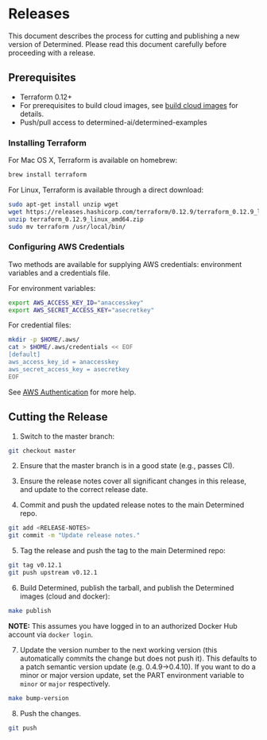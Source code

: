 # Releases

This document describes the process for cutting and publishing a new version
of Determined. Please read this document carefully before proceeding with a release.

## Prerequisites

- Terraform 0.12+
- For prerequisites to build cloud images, see [build cloud images](cloud/README.md#Prerequisites) for details.
- Push/pull access to determined-ai/determined-examples

### Installing Terraform

For Mac OS X, Terraform is available on homebrew:

```bash
brew install terraform
```

For Linux, Terraform is available through a direct download:

```bash
sudo apt-get install unzip wget
wget https://releases.hashicorp.com/terraform/0.12.9/terraform_0.12.9_linux_amd64.zip
unzip terraform_0.12.9_linux_amd64.zip
sudo mv terraform /usr/local/bin/
```

### Configuring AWS Credentials

Two methods are available for supplying AWS credentials: environment variables and a credentials file.

For environment variables:

```bash
export AWS_ACCESS_KEY_ID="anaccesskey"
export AWS_SECRET_ACCESS_KEY="asecretkey"
```

For credential files:

```bash
mkdir -p $HOME/.aws/
cat > $HOME/.aws/credentials << EOF
[default]
aws_access_key_id = anaccesskey
aws_secret_access_key = asecretkey
EOF
```

See [AWS Authentication](https://www.terraform.io/docs/providers/aws/index.html#authentication) for more help.

## Cutting the Release

1. Switch to the master branch:

```bash
git checkout master
```

2. Ensure that the master branch is in a good state (e.g., passes CI).

3. Ensure the release notes cover all significant changes in this release, and update to the correct release date.

4. Commit and push the updated release notes to the main Determined repo.

```bash
git add <RELEASE-NOTES>
git commit -m "Update release notes."
```

5. Tag the release and push the tag to the main Determined repo:

```bash
git tag v0.12.1
git push upstream v0.12.1
```

6. Build Determined, publish the tarball, and publish the Determined images (cloud and docker):

```bash
make publish
```

**NOTE:** This assumes you have logged in to an authorized Docker Hub
account via `docker login`.

7. Update the version number to the next working version (this automatically commits the change but does not push it). This defaults to a patch semantic version update (e.g. 0.4.9->0.4.10). If you want to do a minor or major version update, set the PART environment variable to `minor` or `major` respectively.

```bash
make bump-version
```

8. Push the changes.

```bash
git push
```
